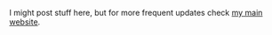I might post stuff here, but for more frequent updates check [my main website](https://viruus.zip).
